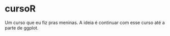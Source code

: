 # cursoR

Um curso que eu fiz pras meninas. A ideia é continuar com esse curso até a parte de ggplot.
